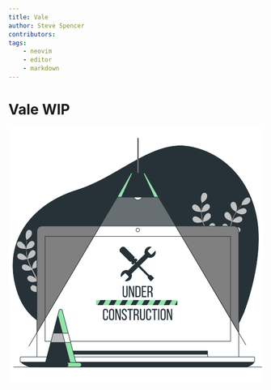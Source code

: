 ```yaml
---
title: Vale
author: Steve Spencer
contributors:
tags:
    - neovim
    - editor
    - markdown
---
```


# Vale WIP

![Under Construction](../assets/img/under-construction.svg)

